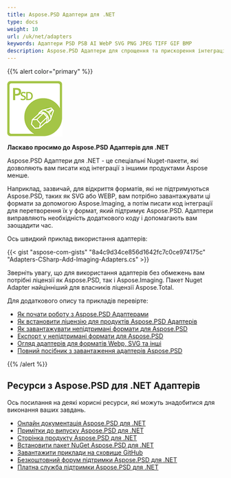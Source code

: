 ```yaml
---
title: Aspose.PSD Адаптери для .NET
type: docs
weight: 10
url: /uk/net/adapters
keywords: Адаптери PSD PSB AI WebP SVG PNG JPEG TIFF GIF BMP
description: Aspose.PSD Адаптери для спрощення та прискорення інтеграції з Aspose.Imaging. Відкрийте для редагування в стилі Photoshop додаткові формати, такі як PSD PSB AI WebP SVG PNG JPEG TIFF GIF BMP через C#. Не потрібно встановлювати Adobe Photoshop або Illustrator. Просто додайте Nuget Package як посилання. Повна інтеграція з бібліотеками зображень.
---
```



{{% alert color="primary" %}} 

**![Логотип продукту Aspose.PSD для .NET](aspose_psd-for-net-adapter.png)**

**Ласкаво просимо до Aspose.PSD Адаптерів для .NET**

Aspose.PSD Адаптери для .NET - це спеціальні Nuget-пакети, які дозволяють вам писати код інтеграції з іншими продуктами Aspose менше.

Наприклад, зазвичай, для відкриття форматів, які не підтримуються Aspose.PSD, таких як SVG або WEBP, вам потрібно завантажувати ці формати за допомогою Aspose.Imaging, а потім писати код інтеграції для перетворення їх у формат, який підтримує Aspose.PSD. Адаптери виправляють необхідність додаткового коду і допомагають вам заощадити час.

Ось швидкий приклад використання адаптерів:

{{< gist "aspose-com-gists" "8a4c9d34ce856d1642fc7c0ce974175c" "Adapters-CSharp-Add-Imaging-Adapters.cs" >}}

Зверніть увагу, що для використання адаптерів без обмежень вам потрібні ліцензії як Aspose.PSD, так і Aspose.Imaging. Пакет Nuget Adapter найцінніший для власників ліцензії Aspose.Total.

Для додаткового опису та прикладів перевірте:
- [Як почати роботу з Aspose.PSD Адаптерами](/uk/psd/net/adapters/quick-start)
- [Як встановити ліцензію для продуктів Aspose.PSD Адаптерів](/uk/psd/net/adapters/license)
- [Як завантажувати непідтримані формати для Aspose.PSD](/uk/psd/net/adapters/load-unsupported-formats)
- [Експорт у непідтримані формати для Aspose.PSD](/uk/psd/net/adapters/export-to-unsupported-formats)
- [Огляд адаптерів для форматів Webp, SVG та інші](/uk/psd/net/adapters/working-with-webp-svg-formats-overview)
- [Повний посібник з завантаження адаптерів Aspose.PSD](/uk/psd/net/adapters/full-manual)

{{% /alert %}} 

## **Ресурси з Aspose.PSD для .NET Адаптерів**

Ось посилання на деякі корисні ресурси, які можуть знадобитися для виконання ваших завдань.

- [Онлайн документація Aspose.PSD для .NET](/uk/psd/net/adapters)
- [Примітки до випуску Aspose.PSD для .NET](/uk/psd/net/adapters/release-notes/)
- [Сторінка продукту Aspose.PSD для .NET](https://products.aspose.com/psd/net)
- [Встановити пакет NuGet Aspose.PSD для .NET](https://www.nuget.org/packages/Aspose.PSD.Adapters.Imaging/)
- [Завантажити приклади на сховище GitHub](https://github.com/aspose-psd/Aspose.PSD-for-.NET)
- [Безкоштовний форум підтримки Aspose.PSD для .NET](https://forum.aspose.com/c/psd)
- [Платна служба підтримки Aspose.PSD для .NET](https://helpdesk.aspose.com/)
